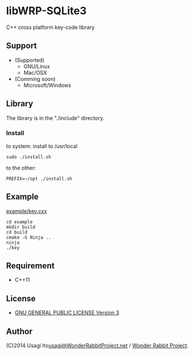 # libWRP-SQLite3

C++ cross platform key-code library

## Support

- (Supported)
    - GNU/Linux
    - Mac/OSX
- (Comming soon)
    - Microsoft/Windows

## Library

The library is in the "./include" directory.

### Install

to system: install to /usr/local

    sudo ./install.sh

to the other:

    PREFIX=~/opt ./install.sh

## Example

[example/key.cxx](example/key.cxx)

    cd example
    mkdir build
    cd build
    cmake -G Ninja ..
    ninja
    ./key

## Requirement

* C++11

## License

* [GNU GENERAL PUBLIC LICENSE Version 3](http://www.gnu.org/licenses/gpl.html)

## Author

(C)2014 Usagi Ito<usagi@WonderRabbitProject.net> / [Wonder Rabbit Project](http://www.WonderRabbitProject.net/).


